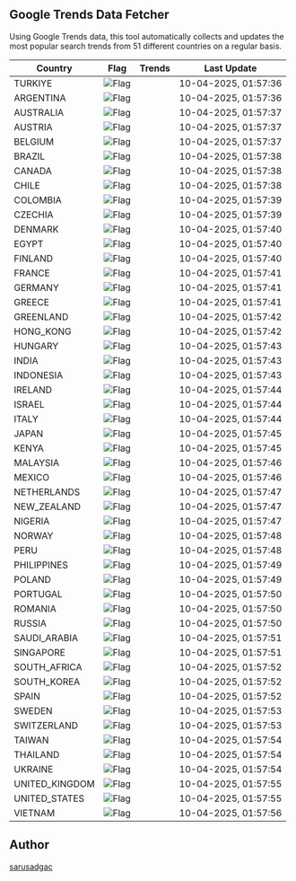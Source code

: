 
## Google Trends Data Fetcher

Using Google Trends data, this tool automatically collects and updates the most popular search trends from 51 different countries on a regular basis.


| Country | Flag | Trends | Last Update |
| --- | --- | --- | --- |
| TURKIYE | ![Flag](https://flagcdn.com/16x12/tr.png) |  | 10-04-2025, 01:57:36 |
| ARGENTINA | ![Flag](https://flagcdn.com/16x12/ar.png) |  | 10-04-2025, 01:57:36 |
| AUSTRALIA | ![Flag](https://flagcdn.com/16x12/au.png) |  | 10-04-2025, 01:57:37 |
| AUSTRIA | ![Flag](https://flagcdn.com/16x12/at.png) |  | 10-04-2025, 01:57:37 |
| BELGIUM | ![Flag](https://flagcdn.com/16x12/be.png) |  | 10-04-2025, 01:57:37 |
| BRAZIL | ![Flag](https://flagcdn.com/16x12/br.png) |  | 10-04-2025, 01:57:38 |
| CANADA | ![Flag](https://flagcdn.com/16x12/ca.png) |  | 10-04-2025, 01:57:38 |
| CHILE | ![Flag](https://flagcdn.com/16x12/cl.png) |  | 10-04-2025, 01:57:38 |
| COLOMBIA | ![Flag](https://flagcdn.com/16x12/co.png) |  | 10-04-2025, 01:57:39 |
| CZECHIA | ![Flag](https://flagcdn.com/16x12/cz.png) |  | 10-04-2025, 01:57:39 |
| DENMARK | ![Flag](https://flagcdn.com/16x12/dk.png) |  | 10-04-2025, 01:57:40 |
| EGYPT | ![Flag](https://flagcdn.com/16x12/eg.png) |  | 10-04-2025, 01:57:40 |
| FINLAND | ![Flag](https://flagcdn.com/16x12/fi.png) |  | 10-04-2025, 01:57:40 |
| FRANCE | ![Flag](https://flagcdn.com/16x12/fr.png) |  | 10-04-2025, 01:57:41 |
| GERMANY | ![Flag](https://flagcdn.com/16x12/de.png) |  | 10-04-2025, 01:57:41 |
| GREECE | ![Flag](https://flagcdn.com/16x12/gr.png) |  | 10-04-2025, 01:57:41 |
| GREENLAND | ![Flag](https://flagcdn.com/16x12/gl.png) |  | 10-04-2025, 01:57:42 |
| HONG_KONG | ![Flag](https://flagcdn.com/16x12/hk.png) |  | 10-04-2025, 01:57:42 |
| HUNGARY | ![Flag](https://flagcdn.com/16x12/hu.png) |  | 10-04-2025, 01:57:43 |
| INDIA | ![Flag](https://flagcdn.com/16x12/in.png) |  | 10-04-2025, 01:57:43 |
| INDONESIA | ![Flag](https://flagcdn.com/16x12/id.png) |  | 10-04-2025, 01:57:43 |
| IRELAND | ![Flag](https://flagcdn.com/16x12/ie.png) |  | 10-04-2025, 01:57:44 |
| ISRAEL | ![Flag](https://flagcdn.com/16x12/il.png) |  | 10-04-2025, 01:57:44 |
| ITALY | ![Flag](https://flagcdn.com/16x12/it.png) |  | 10-04-2025, 01:57:44 |
| JAPAN | ![Flag](https://flagcdn.com/16x12/jp.png) |  | 10-04-2025, 01:57:45 |
| KENYA | ![Flag](https://flagcdn.com/16x12/ke.png) |  | 10-04-2025, 01:57:45 |
| MALAYSIA | ![Flag](https://flagcdn.com/16x12/my.png) |  | 10-04-2025, 01:57:46 |
| MEXICO | ![Flag](https://flagcdn.com/16x12/mx.png) |  | 10-04-2025, 01:57:46 |
| NETHERLANDS | ![Flag](https://flagcdn.com/16x12/nl.png) |  | 10-04-2025, 01:57:47 |
| NEW_ZEALAND | ![Flag](https://flagcdn.com/16x12/nz.png) |  | 10-04-2025, 01:57:47 |
| NIGERIA | ![Flag](https://flagcdn.com/16x12/ng.png) |  | 10-04-2025, 01:57:47 |
| NORWAY | ![Flag](https://flagcdn.com/16x12/no.png) |  | 10-04-2025, 01:57:48 |
| PERU | ![Flag](https://flagcdn.com/16x12/pe.png) |  | 10-04-2025, 01:57:48 |
| PHILIPPINES | ![Flag](https://flagcdn.com/16x12/ph.png) |  | 10-04-2025, 01:57:49 |
| POLAND | ![Flag](https://flagcdn.com/16x12/pl.png) |  | 10-04-2025, 01:57:49 |
| PORTUGAL | ![Flag](https://flagcdn.com/16x12/pt.png) |  | 10-04-2025, 01:57:50 |
| ROMANIA | ![Flag](https://flagcdn.com/16x12/ro.png) |  | 10-04-2025, 01:57:50 |
| RUSSIA | ![Flag](https://flagcdn.com/16x12/ru.png) |  | 10-04-2025, 01:57:50 |
| SAUDI_ARABIA | ![Flag](https://flagcdn.com/16x12/sa.png) |  | 10-04-2025, 01:57:51 |
| SINGAPORE | ![Flag](https://flagcdn.com/16x12/sg.png) |  | 10-04-2025, 01:57:51 |
| SOUTH_AFRICA | ![Flag](https://flagcdn.com/16x12/za.png) |  | 10-04-2025, 01:57:52 |
| SOUTH_KOREA | ![Flag](https://flagcdn.com/16x12/kr.png) |  | 10-04-2025, 01:57:52 |
| SPAIN | ![Flag](https://flagcdn.com/16x12/es.png) |  | 10-04-2025, 01:57:52 |
| SWEDEN | ![Flag](https://flagcdn.com/16x12/se.png) |  | 10-04-2025, 01:57:53 |
| SWITZERLAND | ![Flag](https://flagcdn.com/16x12/ch.png) |  | 10-04-2025, 01:57:53 |
| TAIWAN | ![Flag](https://flagcdn.com/16x12/tw.png) |  | 10-04-2025, 01:57:54 |
| THAILAND | ![Flag](https://flagcdn.com/16x12/th.png) |  | 10-04-2025, 01:57:54 |
| UKRAINE | ![Flag](https://flagcdn.com/16x12/ua.png) |  | 10-04-2025, 01:57:54 |
| UNITED_KINGDOM | ![Flag](https://flagcdn.com/16x12/gb.png) |  | 10-04-2025, 01:57:55 |
| UNITED_STATES | ![Flag](https://flagcdn.com/16x12/us.png) |  | 10-04-2025, 01:57:55 |
| VIETNAM | ![Flag](https://flagcdn.com/16x12/vn.png) |  | 10-04-2025, 01:57:56 |


## Author
 [sarusadgac](https://x.com/sarusadgac)
